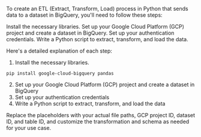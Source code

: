 To create an ETL (Extract, Transform, Load) process in Python that sends data to a dataset in BigQuery, you'll need to follow these steps:

Install the necessary libraries.
Set up your Google Cloud Platform (GCP) project and create a dataset in BigQuery.
Set up your authentication credentials.
Write a Python script to extract, transform, and load the data.

Here's a detailed explanation of each step:

1.  Install the necessary libraries.

```
pip install google-cloud-bigquery pandas

```

2.  Set up your Google Cloud Platform (GCP) project and create a dataset in BigQuery
3.  Set up your authentication credentials
4.  Write a Python script to extract, transform, and load the data

Replace the placeholders with your actual file paths, GCP project ID, dataset ID, and table ID, and customize the transformation and schema as needed for your use case.
